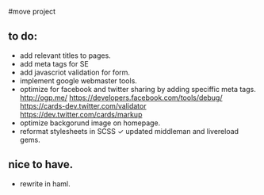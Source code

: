 #move project

## to do:
- add relevant titles to pages.
- add meta tags for SE
- add javascriot validation for form.
- implement google webmaster tools.
- optimize for facebook and twitter sharing by adding speciffic meta tags.
http://ogp.me/
https://developers.facebook.com/tools/debug/
https://cards-dev.twitter.com/validator
https://dev.twitter.com/cards/markup
- optimize backgorund image on homepage.
- reformat stylesheets in SCSS
✓ updated middleman and livereload gems. 

## nice to have.
- rewrite in haml.